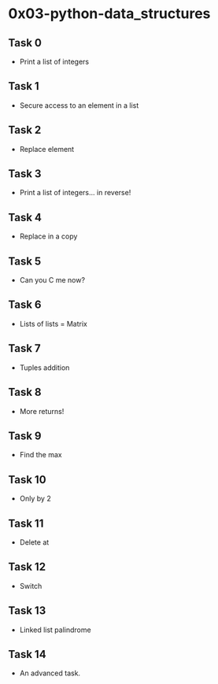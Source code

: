 # 0x03-python-data_structures

## Task 0
*  Print a list of integers

## Task 1
* Secure access to an element in a list

## Task 2
* Replace element

## Task 3
* Print a list of integers... in reverse!

## Task 4
* Replace in a copy

## Task 5
* Can you C me now?

## Task 6
* Lists of lists = Matrix

## Task 7
* Tuples addition

## Task 8
* More returns!

## Task 9
* Find the max

## Task 10
* Only by 2

## Task 11
* Delete at

## Task 12
* Switch

## Task 13
* Linked list palindrome

## Task 14
* An advanced task.